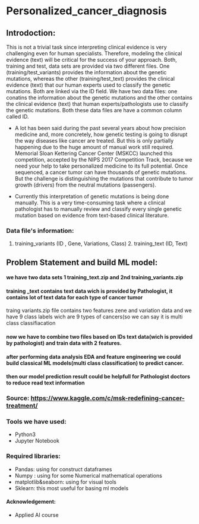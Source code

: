 # Personalized_cancer_diagnosis
## Introdoction:
This is not a trivial task since interpreting clinical evidence is very challenging even for human specialists. Therefore, modeling the clinical evidence (text) will be critical for the success of your approach.
Both, training and test, data sets are provided via two different files. One (training/test_variants) provides the information about the genetic mutations, whereas the other (training/test_text) provides the clinical evidence (text) that our human experts used to classify the genetic mutations. Both are linked via the ID field.
We have two data files: one conatins the information about the genetic mutations and the other contains the clinical evidence (text) that human experts/pathologists use to classify the genetic mutations.
Both these data files are have a common column called ID.
* A lot has been said during the past several years about how precision medicine and, more concretely, how genetic testing is going to disrupt the way diseases like cancer are treated.
But this is only partially happening due to the huge amount of manual work still required. Memorial Sloan Kettering Cancer Center (MSKCC) launched this competition, accepted by the NIPS 2017 Competition Track,  because we need your help to take personalized medicine to its full potential.
Once sequenced, a cancer tumor can have thousands of genetic mutations. But the challenge is distinguishing the mutations that contribute to tumor growth (drivers) from the neutral mutations (passengers). 

* Currently this interpretation of genetic mutations is being done manually. This is a very time-consuming task where a clinical pathologist has to manually review and classify every single genetic mutation based on evidence from text-based clinical literature.
### Data file's information: 
1. training_variants (ID , Gene, Variations, Class)   2. training_text (ID, Text)

## Problem Statement and build ML model:
#### we have two data sets 1 training_text.zip  and 2nd training_variants.zip
#### training _text contains text data wich is provided by Pathologist, it contains lot of text data  for each type of cancer tumor
traing variants.zip file contains two features zene and variation data and we have 9 class labels wich are 9 types of cancers(so we can say it is multi class classifiacation
#### now we have to combine two files based on IDs  text data(wich is provided by pathologist) and train data with 2 features.
#### after performing data analysis EDA and feature engineering we could build classical ML models(multi class classification) to predict cancer.
#### then our model prediction result could be helpfull for Pathologist doctors to reduce read text information

### Source: https://www.kaggle.com/c/msk-redefining-cancer-treatment/

### Tools we have used:
* Python3
* Jupyter Notebook
### Required libraries:
*  Pandas: using for construct dataframes
*  Numpy : using for some Numerical mathematical operations
*  matplotlib&seaborn: using for visual tools 
*  Sklearn: this most useful for basing ml models 
#### Acknowledgement:  
* Applied AI course

